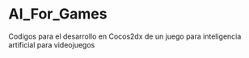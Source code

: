 # AI_For_Games
Codigos para el desarrollo en Cocos2dx de un juego para inteligencia artificial para videojuegos
